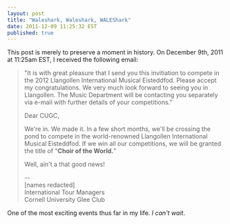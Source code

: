 ```yaml
---
layout: post
title: "Waleshark, Waleshark, WALEShark"
date: 2011-12-09 11:25:32 EST
published: true
---
```


This post is merely to preserve a moment in history. On December 9th, 2011 at 11:25am EST, I received the following email:

> "It is with great pleasure that I send you this invitiation to compete in the 2012 Llangollen International Musical Eisteddfod. Please accept my congratulations. We very much look forward to seeing you in Llangollen. The Music Department will be contacting you separately via e-mail with further details of your competitions." 
>
> Dear CUGC,
>
> We're in. We made it. In a few short months, we'll be crossing the pond to compete in the world-renowned Llangollen International Musical Eisteddfod. If we win all our competitions, we will be granted the title of "**Choir of the World.**" 
>
> Well, ain't a that good news!
>
> -- <br>
> [names redacted] <br>
> International Tour Managers <br>
> Cornell University Glee Club

One of the most exciting events thus far in my life. _I can't wait_.
